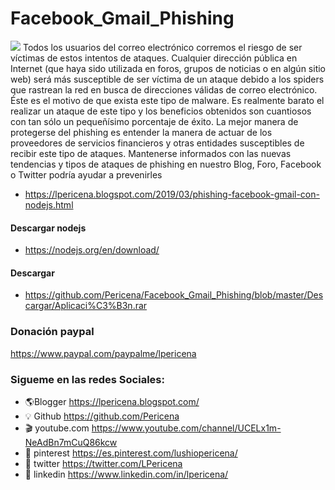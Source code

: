 # Facebook_Gmail_Phishing
![](https://2.bp.blogspot.com/-4CQveAw-Wuw/W7jMbdtoatI/AAAAAAAAMdY/4CpWHkyjNGgfoxaBZhyn0ZnOqQ4Qkf7RgCLcBGAs/s640/lpericena%2Bgmail%2Bfacebook.png)
Todos los usuarios del correo electrónico corremos el riesgo de ser víctimas de estos intentos de ataques. Cualquier dirección pública en Internet (que haya sido utilizada en foros, grupos de noticias o en algún sitio web) será más susceptible de ser víctima de un ataque debido a los spiders que rastrean la red en busca de direcciones válidas de correo electrónico. Éste es el motivo de que exista este tipo de malware. Es realmente barato el realizar un ataque de este tipo y los beneficios obtenidos son cuantiosos con tan sólo un pequeñísimo porcentaje de éxito.  La mejor manera de protegerse del phishing es entender la manera de actuar de los proveedores de servicios financieros y otras entidades susceptibles de recibir este tipo de ataques. Mantenerse informados con las nuevas tendencias y tipos de ataques de phishing en nuestro Blog, Foro, Facebook o Twitter podría ayudar a prevenirles
- https://lpericena.blogspot.com/2019/03/phishing-facebook-gmail-con-nodejs.html

#### Descargar nodejs
- https://nodejs.org/en/download/
#### Descargar 
- https://github.com/Pericena/Facebook_Gmail_Phishing/blob/master/Descargar/Aplicaci%C3%B3n.rar

### Donación paypal
https://www.paypal.com/paypalme/lpericena


### Sigueme en las redes Sociales:
- 🌎Blogger          https://lpericena.blogspot.com/
- 💡 Github            https://github.com/Pericena
- 🎬 youtube.com  https://www.youtube.com/channel/UCELx1m-NeAdBn7mCuQ86kcw
- 📸 pinterest        https://es.pinterest.com/lushiopericena/
- 🐤 twitter             https://twitter.com/LPericena
- 👦 linkedin         https://www.linkedin.com/in/lpericena/

